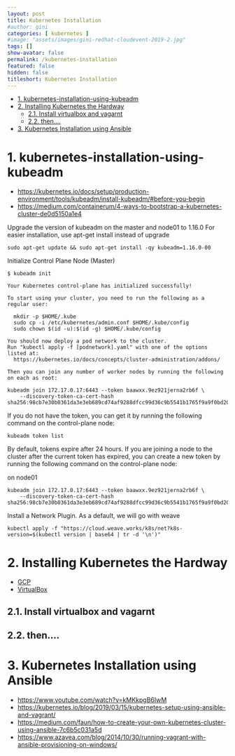 ```yaml
---
layout: post
title: Kubernetes Installation
#author: gini
categories: [ kubernetes ]
#image: "assets/images/gini-redhat-cloudevent-2019-2.jpg"
tags: []
show-avatar: false
permalink: /kubernetes-installation
featured: false
hidden: false
titleshort: Kubernetes Installation
---
```


- [1. kubernetes-installation-using-kubeadm](#1-kubernetes-installation-using-kubeadm)
- [2. Installing Kubernetes the Hardway](#2-installing-kubernetes-the-hardway)
  - [2.1. Install virtualbox and vagarnt](#21-install-virtualbox-and-vagarnt)
  - [2.2. then....](#22-then)
- [3. Kubernetes Installation using Ansible](#3-kubernetes-installation-using-ansible)


# 1. kubernetes-installation-using-kubeadm

- https://kubernetes.io/docs/setup/production-environment/tools/kubeadm/install-kubeadm/#before-you-begin
- https://medium.com/containerum/4-ways-to-bootstrap-a-kubernetes-cluster-de0d5150a1e4

Upgrade the version of kubeadm on the master and node01 to 1.16.0
For easier installation, use apt-get install instead of upgrade

```
sudo apt-get update && sudo apt-get install -qy kubeadm=1.16.0-00
```

Initialize Control Plane Node (Master)

```
$ kubeadm init

Your Kubernetes control-plane has initialized successfully!

To start using your cluster, you need to run the following as a regular user:

  mkdir -p $HOME/.kube
  sudo cp -i /etc/kubernetes/admin.conf $HOME/.kube/config
  sudo chown $(id -u):$(id -g) $HOME/.kube/config

You should now deploy a pod network to the cluster.
Run "kubectl apply -f [podnetwork].yaml" with one of the options listed at:
  https://kubernetes.io/docs/concepts/cluster-administration/addons/

Then you can join any number of worker nodes by running the following on each as root:

kubeadm join 172.17.0.17:6443 --token baawxx.9ez921jerna2rb6f \
    --discovery-token-ca-cert-hash sha256:98cb7e30b0361da3e3eb689cd74af9288dfcc99d36c9b5541b1765f9a9f0bd20
```

If you do not have the token, you can get it by running the following command on the control-plane node:

```
kubeadm token list
```

By default, tokens expire after 24 hours. If you are joining a node to the cluster after the current token has expired, you can create a new token by running the following command on the control-plane node:

on node01
```
kubeadm join 172.17.0.17:6443 --token baawxx.9ez921jerna2rb6f \
    --discovery-token-ca-cert-hash sha256:98cb7e30b0361da3e3eb689cd74af9288dfcc99d36c9b5541b1765f9a9f0bd20
```

Install a Network Plugin. As a default, we will go with weave

```
kubectl apply -f "https://cloud.weave.works/k8s/net?k8s-version=$(kubectl version | base64 | tr -d '\n')"
```

# 2. Installing Kubernetes the Hardway

- [GCP](https://github.com/ginigangadharan/kubernetes-the-hard-way-gcp)
- [VirtualBox](https://github.com/ginigangadharan/kubernetes-the-hard-way-virtualbox)

## 2.1. Install virtualbox and vagarnt

## 2.2. then....

# 3. Kubernetes Installation using Ansible

- https://www.youtube.com/watch?v=kMKkpgB6IwM
- https://kubernetes.io/blog/2019/03/15/kubernetes-setup-using-ansible-and-vagrant/
- https://medium.com/faun/how-to-create-your-own-kubernetes-cluster-using-ansible-7c6b5c031a5d
- https://www.azavea.com/blog/2014/10/30/running-vagrant-with-ansible-provisioning-on-windows/
